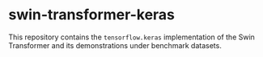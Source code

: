 # swin-transformer-keras

This repository contains the `tensorflow.keras` implementation of the Swin Transformer and its demonstrations under benchmark datasets.


